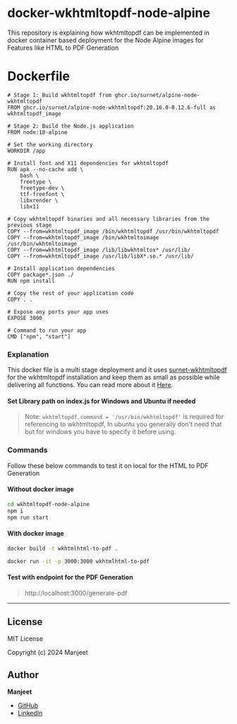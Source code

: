 # docker-wkhtmltopdf-node-alpine
This repository is explaining how wkhtmltopdf can be implemented in docker container based deployment for the Node Alpine images for Features like HTML to PDF Generation

# Dockerfile
```
# Stage 1: Build wkhtmltopdf from ghcr.io/surnet/alpine-node-wkhtmltopdf
FROM ghcr.io/surnet/alpine-node-wkhtmltopdf:20.16.0-0.12.6-full as wkhtmltopdf_image

# Stage 2: Build the Node.js application
FROM node:18-alpine

# Set the working directory
WORKDIR /app

# Install font and X11 dependencies for wkhtmltopdf
RUN apk --no-cache add \
    bash \
    freetype \
    freetype-dev \
    ttf-freefont \
    libxrender \
    libx11

# Copy wkhtmltopdf binaries and all necessary libraries from the previous stage
COPY --from=wkhtmltopdf_image /bin/wkhtmltopdf /usr/bin/wkhtmltopdf
COPY --from=wkhtmltopdf_image /bin/wkhtmltoimage /usr/bin/wkhtmltoimage
COPY --from=wkhtmltopdf_image /lib/libwkhtmltox* /usr/lib/
COPY --from=wkhtmltopdf_image /usr/lib/libX*.so.* /usr/lib/

# Install application dependencies
COPY package*.json ./
RUN npm install

# Copy the rest of your application code
COPY . .

# Expose any ports your app uses
EXPOSE 3000

# Command to run your app
CMD ["npm", "start"]
```
### Explanation

This docker file is a multi stage deployment and it uses [surnet-wkhtmltopdf](https://github.com/surnet/docker-wkhtmltopdf/pkgs/container/alpine-node-wkhtmltopdf#surnetalpine-node-wkhtmltopdf) for the wkhtmltopdf installation and keep them as small as possible while delivering all functions. You can read more about it [Here](https://github.com/surnet/docker-wkhtmltopdf/pkgs/container/alpine-node-wkhtmltopdf#surnetalpine-node-wkhtmltopdf).

#### Set Library path on index.js for Windows and Ubuntu if needed
> Note: `wkhtmltopdf.command = '/usr/bin/wkhtmltopdf'` is required for referencing to wkhtmltopdf, In ubuntu you generally don't need that but for windows you have to specify it before using.


### Commands 

Follow these below commands to test it on local for the HTML to PDF Generation


#### Without docker image

```sh
cd wkhtmltopdf-node-alpine
npm i
npm run start
```

#### With docker image

```sh
docker build -t wkhtmlhtml-to-pdf .
```
```sh
docker run -it -p 3000:3000 wkhtmlhtml-to-pdf
```
#### Test with endpoint for the PDF Generation

> http://localhost:3000/generate-pdf




---

## License
MIT License

Copyright (c) 2024 Manjeet

## Author
**Manjeet**  
- [GitHub](https://github.com/manjeet8562) 
- [LinkedIn](https://www.linkedin.com/in/manjeet-sharma-46083a122)